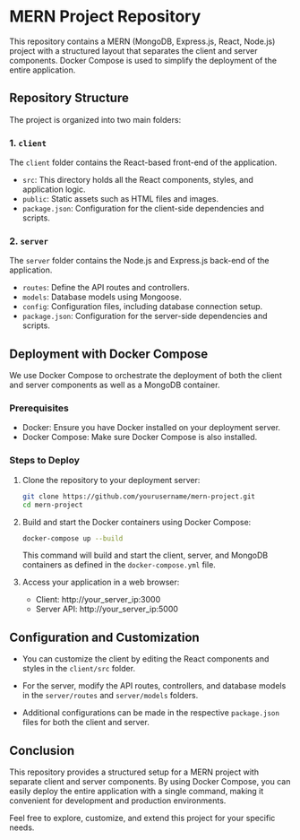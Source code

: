 # MERN Project Repository

This repository contains a MERN (MongoDB, Express.js, React, Node.js) project with a structured layout that separates the client and server components. Docker Compose is used to simplify the deployment of the entire application.

## Repository Structure

The project is organized into two main folders:

### 1. `client`

The `client` folder contains the React-based front-end of the application.

- `src`: This directory holds all the React components, styles, and application logic.
- `public`: Static assets such as HTML files and images.
- `package.json`: Configuration for the client-side dependencies and scripts.

### 2. `server`

The `server` folder contains the Node.js and Express.js back-end of the application.

- `routes`: Define the API routes and controllers.
- `models`: Database models using Mongoose.
- `config`: Configuration files, including database connection setup.
- `package.json`: Configuration for the server-side dependencies and scripts.

## Deployment with Docker Compose

We use Docker Compose to orchestrate the deployment of both the client and server components as well as a MongoDB container.

### Prerequisites

- Docker: Ensure you have Docker installed on your deployment server.
- Docker Compose: Make sure Docker Compose is also installed.

### Steps to Deploy

1. Clone the repository to your deployment server:

   ```bash
   git clone https://github.com/yourusername/mern-project.git
   cd mern-project
   ```

2. Build and start the Docker containers using Docker Compose:

   ```bash
   docker-compose up --build
   ```

   This command will build and start the client, server, and MongoDB containers as defined in the `docker-compose.yml` file.

4. Access your application in a web browser:

   - Client: http://your_server_ip:3000
   - Server API: http://your_server_ip:5000

## Configuration and Customization

- You can customize the client by editing the React components and styles in the `client/src` folder.

- For the server, modify the API routes, controllers, and database models in the `server/routes` and `server/models` folders.

- Additional configurations can be made in the respective `package.json` files for both the client and server.

## Conclusion

This repository provides a structured setup for a MERN project with separate client and server components. By using Docker Compose, you can easily deploy the entire application with a single command, making it convenient for development and production environments.

Feel free to explore, customize, and extend this project for your specific needs.

